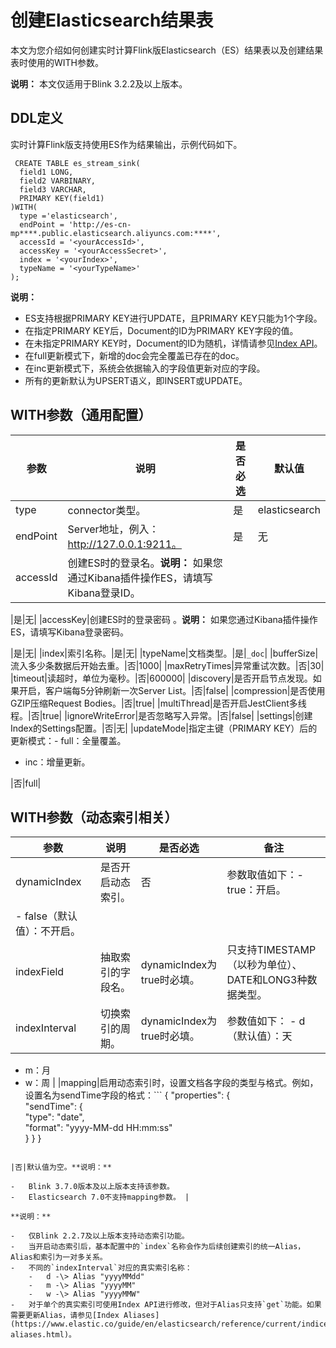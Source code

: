 # 创建Elasticsearch结果表

本文为您介绍如何创建实时计算Flink版Elasticsearch（ES）结果表以及创建结果表时使用的WITH参数。

**说明：** 本文仅适用于Blink 3.2.2及以上版本。

## DDL定义

实时计算Flink版支持使用ES作为结果输出，示例代码如下。

```
 CREATE TABLE es_stream_sink(
  field1 LONG,
  field2 VARBINARY,
  field3 VARCHAR,
  PRIMARY KEY(field1)
)WITH(
  type ='elasticsearch',
  endPoint = 'http://es-cn-mp****.public.elasticsearch.aliyuncs.com:****',
  accessId = '<yourAccessId>',
  accessKey = '<yourAccessSecret>',
  index = '<yourIndex>',
  typeName = '<yourTypeName>'
);
```

**说明：**

-   ES支持根据PRIMARY KEY进行UPDATE，且PRIMARY KEY只能为1个字段。
-   在指定PRIMARY KEY后，Document的ID为PRIMARY KEY字段的值。
-   在未指定PRIMARY KEY时，Document的ID为随机，详情请参见[Index API](https://www.elastic.co/guide/en/elasticsearch/reference/current/docs-index_.html)。
-   在full更新模式下，新增的doc会完全覆盖已存在的doc。
-   在inc更新模式下，系统会依据输入的字段值更新对应的字段。
-   所有的更新默认为UPSERT语义，即INSERT或UPDATE。

## WITH参数（通用配置）

|参数|说明|是否必选|默认值|
|--|--|----|---|
|type|connector类型。|是|elasticsearch|
|endPoint|Server地址，例入：http://127.0.0.1:9211。|是|无|
|accessId|创建ES时的登录名。**说明：** 如果您通过Kibana插件操作ES，请填写Kibana登录ID。

|是|无|
|accessKey|创建ES时的登录密码 。**说明：** 如果您通过Kibana插件操作ES，请填写Kibana登录密码。

|是|无|
|index|索引名称。|是|无|
|typeName|文档类型。|是|`_doc`|
|bufferSize|流入多少条数据后开始去重。|否|1000|
|maxRetryTimes|异常重试次数。|否|30|
|timeout|读超时，单位为毫秒。|否|600000|
|discovery|是否开启节点发现。如果开启，客户端每5分钟刷新一次Server List。|否|false|
|compression|是否使用GZIP压缩Request Bodies。|否|true|
|multiThread|是否开启JestClient多线程。|否|true|
|ignoreWriteError|是否忽略写入异常。|否|false|
|settings|创建Index的Settings配置。|否|无|
|updateMode|指定主键（PRIMARY KEY）后的更新模式：-   full：全量覆盖。
-   inc：增量更新。

|否|full|

## WITH参数（动态索引相关）

|参数|说明|是否必选|备注|
|--|--|----|--|
|dynamicIndex|是否开启动态索引。|否|参数取值如下：-   true：开启。
-   false（默认值）：不开启。 |
|indexField|抽取索引的字段名。|dynamicIndex为true时必填。|只支持TIMESTAMP（以秒为单位）、DATE和LONG3种数据类型。|
|indexInterval|切换索引的周期。|dynamicIndex为true时必填。|参数值如下： -   d（默认值）：天
-   m：月
-   w：周 |
|mapping|启用动态索引时，设置文档各字段的类型与格式。例如，设置名为sendTime字段的格式：```
{
 "properties": {    
 "sendTime": {     
 "type":   "date",     
 "format": "yyyy-MM-dd HH:mm:ss"    
    }
  }
}
```

|否|默认值为空。**说明：**

-   Blink 3.7.0版本及以上版本支持该参数。
-   Elasticsearch 7.0不支持mapping参数。 |

**说明：**

-   仅Blink 2.2.7及以上版本支持动态索引功能。
-   当开启动态索引后，基本配置中的`index`名称会作为后续创建索引的统一Alias，Alias和索引为一对多关系。
-   不同的`indexInterval`对应的真实索引名称：
    -   d -\> Alias "yyyyMMdd"
    -   m -\> Alias "yyyyMM"
    -   w -\> Alias "yyyyMMW"
-   对于单个的真实索引可使用Index API进行修改，但对于Alias只支持`get`功能。如果需要更新Alias，请参见[Index Aliases](https://www.elastic.co/guide/en/elasticsearch/reference/current/indices-aliases.html)。

